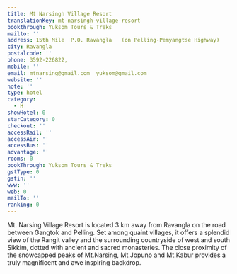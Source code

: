 ```yaml
---
title: Mt Narsingh Village Resort
translationKey: mt-narsingh-village-resort
bookthrough: Yuksom Tours & Treks
mailto: ''
address: 15th Mile  P.O. Ravangla   (on Pelling-Pemyangtse Highway)
city: Ravangla
postalcode: ''
phone: 3592-226822,
mobile: ''
email: mtnarsing@gmail.com  yuksom@gmail.com
website: ''
note: ''
type: hotel
category:
  - H
showHotel: 0
starCategory: 0
checkout: ''
accessRail: ''
accessAir: ''
accessBus: ''
advantage: ''
rooms: 0
bookThrough: Yuksom Tours & Treks
gstType: 0
gstin: ''
www: ''
web: 0
mailTo: ''
ranking: 0
---
```







Mt. Narsing Village Resort is located 3 km away from Ravangla on the road between Gangtok and Pelling.     Set among quaint villages, it offers a splendid view of the Rangit valley and the surrounding countryside of west and south Sikkim, dotted with ancient and sacred monasteries. The close proximity of the snowcapped peaks of Mt.Narsing, Mt.Jopuno and Mt.Kabur provides a truly magnificent and awe inspiring backdrop.